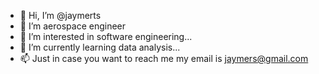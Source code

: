 - 👋 Hi, I’m @jaymerts
- 👀 I’m aerospace engineer
- 👀 I’m interested in software engineering...
- 🌱 I’m currently learning data analysis...
- 📫 Just in case you want to reach me my email is jaymers@gmail.com

<!---
jaymerts/jaymerts is a ✨ special ✨ repository because its `README.md` (this file) appears on your GitHub profile.
You can click the Preview link to take a look at your changes.
--->
